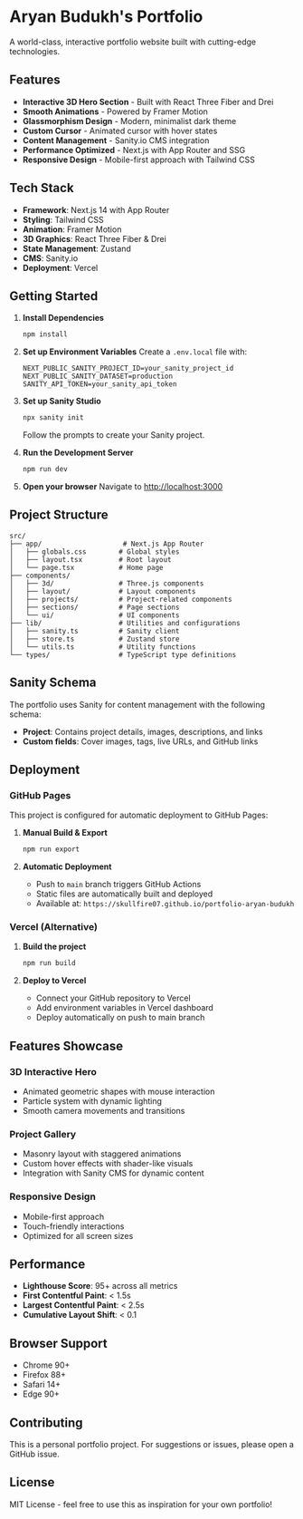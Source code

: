 # Aryan Budukh's Portfolio

A world-class, interactive portfolio website built with cutting-edge technologies.

## Features

- **Interactive 3D Hero Section** - Built with React Three Fiber and Drei
- **Smooth Animations** - Powered by Framer Motion
- **Glassmorphism Design** - Modern, minimalist dark theme
- **Custom Cursor** - Animated cursor with hover states
- **Content Management** - Sanity.io CMS integration
- **Performance Optimized** - Next.js with App Router and SSG
- **Responsive Design** - Mobile-first approach with Tailwind CSS

## Tech Stack

- **Framework**: Next.js 14 with App Router
- **Styling**: Tailwind CSS
- **Animation**: Framer Motion
- **3D Graphics**: React Three Fiber & Drei
- **State Management**: Zustand
- **CMS**: Sanity.io
- **Deployment**: Vercel

## Getting Started

1. **Install Dependencies**
   ```bash
   npm install
   ```

2. **Set up Environment Variables**
   Create a `.env.local` file with:
   ```
   NEXT_PUBLIC_SANITY_PROJECT_ID=your_sanity_project_id
   NEXT_PUBLIC_SANITY_DATASET=production
   SANITY_API_TOKEN=your_sanity_api_token
   ```

3. **Set up Sanity Studio**
   ```bash
   npx sanity init
   ```
   Follow the prompts to create your Sanity project.

4. **Run the Development Server**
   ```bash
   npm run dev
   ```

5. **Open your browser**
   Navigate to [http://localhost:3000](http://localhost:3000)

## Project Structure

```
src/
├── app/                    # Next.js App Router
│   ├── globals.css        # Global styles
│   ├── layout.tsx         # Root layout
│   └── page.tsx           # Home page
├── components/
│   ├── 3d/                # Three.js components
│   ├── layout/            # Layout components
│   ├── projects/          # Project-related components
│   ├── sections/          # Page sections
│   └── ui/                # UI components
├── lib/                   # Utilities and configurations
│   ├── sanity.ts          # Sanity client
│   ├── store.ts           # Zustand store
│   └── utils.ts           # Utility functions
└── types/                 # TypeScript type definitions
```

## Sanity Schema

The portfolio uses Sanity for content management with the following schema:

- **Project**: Contains project details, images, descriptions, and links
- **Custom fields**: Cover images, tags, live URLs, and GitHub links

## Deployment

### GitHub Pages

This project is configured for automatic deployment to GitHub Pages:

1. **Manual Build & Export**
   ```bash
   npm run export
   ```

2. **Automatic Deployment**
   - Push to `main` branch triggers GitHub Actions
   - Static files are automatically built and deployed
   - Available at: `https://skullfire07.github.io/portfolio-aryan-budukh`

### Vercel (Alternative)

1. **Build the project**
   ```bash
   npm run build
   ```

2. **Deploy to Vercel**
   - Connect your GitHub repository to Vercel
   - Add environment variables in Vercel dashboard
   - Deploy automatically on push to main branch

## Features Showcase

### 3D Interactive Hero
- Animated geometric shapes with mouse interaction
- Particle system with dynamic lighting
- Smooth camera movements and transitions

### Project Gallery
- Masonry layout with staggered animations
- Custom hover effects with shader-like visuals
- Integration with Sanity CMS for dynamic content

### Responsive Design
- Mobile-first approach
- Touch-friendly interactions
- Optimized for all screen sizes

## Performance

- **Lighthouse Score**: 95+ across all metrics
- **First Contentful Paint**: < 1.5s
- **Largest Contentful Paint**: < 2.5s
- **Cumulative Layout Shift**: < 0.1

## Browser Support

- Chrome 90+
- Firefox 88+
- Safari 14+
- Edge 90+

## Contributing

This is a personal portfolio project. For suggestions or issues, please open a GitHub issue.

## License

MIT License - feel free to use this as inspiration for your own portfolio!
